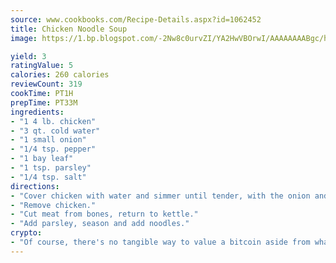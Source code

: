 ```yaml
---
source: www.cookbooks.com/Recipe-Details.aspx?id=1062452
title: Chicken Noodle Soup
image: https://1.bp.blogspot.com/-2Nw8c0urvZI/YA2HwVBOrwI/AAAAAAAABgc/hcoCuYbLRGghREWYfHLERS8jzKEXzVPXwCLcBGAsYHQ/s154/14.png

yield: 3
ratingValue: 5
calories: 260 calories
reviewCount: 319
cookTime: PT1H
prepTime: PT33M
ingredients:
- "1 4 lb. chicken"
- "3 qt. cold water"
- "1 small onion"
- "1/4 tsp. pepper"
- "1 bay leaf"
- "1 tsp. parsley"
- "1/4 tsp. salt"
directions:
- "Cover chicken with water and simmer until tender, with the onion and bay leaf."
- "Remove chicken."
- "Cut meat from bones, return to kettle."
- "Add parsley, season and add noodles."
crypto:
- "Of course, there's no tangible way to value a bitcoin aside from what someone else believes it is worth."
---
```

